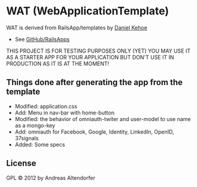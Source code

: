 WAT (WebApplicationTemplate)
============================

WAT is derived from RailsApp/templates by [Daniel Kehoe](https://github.com/DanielKehoe)

* See [GitHub/RailsApps](https://github.com/RailsApps/rails3-application-templates)

THIS PROJECT IS FOR TESTING PURPOSES ONLY (YET)
YOU MAY USE IT AS A STARTER APP FOR YOUR APPLICATION
BUT DON'T USE IT IN PRODUCTION AS IT IS AT THE MOMENT!

Things done after generating the app from the template
------------------------------------------------------

* Modified: application.css
* Add:      Menu in nav-bar with home-button
* Modified: the behavior of omniauth-twiter and user-model to use name as a mongo-key
* Add:      omniauth for Facebook, Google, Identity, LinkedIn, OpenID, 37signals
* Added:    Some specs

License
-------

GPL © 2012 by Andreas Altendorfer